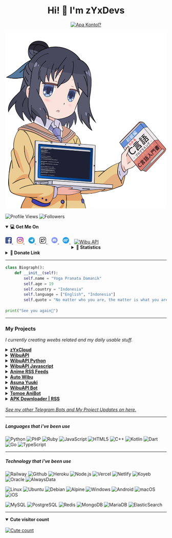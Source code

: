 <h1 align="center">Hi! 👋 I'm zYxDevs</h1>

<p align="center">
  <a href="https://t.me/zYxDx"><img src="http://readme-typing-svg.herokuapp.com?color=1C71FA&center=true&vCenter=true&multiline=false&lines=A+Junior+Backend+from+Indonesia.;Python%2C+PHP%2C+HTML%2C+JavaScript.;Keep+Learning+as+much+I+can." alt="Apa Kontol?"/>
  </a>
</p>

<p align="center">
  <a href="https://t.me/Yoga_CIC">
    <img src="https://raw.githubusercontent.com/CyberID-Ltd/zYxDevs-Profile-Requirements/main/computer-programming-anime-programming-language-thread-animation-gril-f6c2888a88588db1f063bcfcbc84e6cf.png" alt="Yoga Pranata"/>
  </a>
</p>

<p align="left">
  <img src="https://komarev.com/ghpvc/?username=zYxDevs&color=blue&style=flat-square&label=Profile+Views" alt="Profile Views"/>
  <img src="https://img.shields.io/github/followers/zYxDevs?label=Followers" style=" float:left, margin-right:10px" alt="Followers"/>
</p>

<details open align="left">
    <summary><b>💻 Get Me On</b></summary><br/>
  <a href="https://fb.me/yoga.xvip">
    <img src="https://raw.githubusercontent.com/CyberID-Ltd/zYxDevs-Profile-Requirements/main/174848.svg" alt="facebook" width="20" height="20"/>
  </a>&nbsp;&nbsp;
  <a href="https://instagram.com/itzme.yoga.id">
    <img src="https://raw.githubusercontent.com/CyberID-Ltd/zYxDevs-Profile-Requirements/main/174855.svg" alt="instagram" width="20" height="20">
  </a>&nbsp;&nbsp;
  <a href="https://t.me/Yoga_CIC">
    <img src="https://raw.githubusercontent.com/CyberID-Ltd/zYxDevs-Profile-Requirements/main/Telegram_logo.svg" alt="telegram" width="20" height="20"/>
  </a>&nbsp;&nbsp;
  <a href="https://twitter.com/AccountYoga">
    <img src="https://raw.githubusercontent.com/CyberID-Ltd/zYxDevs-Profile-Requirements/main/466963.png" alt="twitter" width="20" height="20"/>
  </a>&nbsp;&nbsp;
  <a href="https://discordapp.com/users/659718688219332639">
    <img src="https://raw.githubusercontent.com/CyberID-Ltd/zYxDevs-Profile-Requirements/main/discord_101785.svg" width="20.7" height="20.7" alt="discord"/>
  </a>&nbsp;&nbsp;
  <a href="https://www.otakufanshare.eu.org">
    <img src="https://raw.githubusercontent.com/CyberID-Ltd/zYxDevs-Profile-Requirements/main/site/favicon-32x32.png" width="20" alt="Anime sites" width="20" height="20"/>
  </a>&nbsp;&nbsp;
  <a href="https://wibu-api.eu.org">
    <img src="https://wibu-api.eu.org/static/img/favicon1.png" width="20" alt="Wibu API" width="20" height="20"/>
  </a>
</details>

<details align="center">
    <summary><b>📝 Statistics</b></summary><br/>
  <a href="https://github.com/zYxDevs">
    <img align="center" alt="zYxDevs Stats" src="https://github-readme-stats.vercel.app/api?username=zYxDevs&show_icons=true&theme=cobalt&count_private=true&include_all_commits=true&cache_seconds=86400"/>
  </a><br>
  <a href="https://t.me/Yoga_CIC">
    <img align="center" alt="zYxDevs Github Trophy" src="https://github-profile-trophy.vercel.app/?username=zYxDevs&theme=dracula&row=2&column=4"/>
  </a><br>
  <a href="https://github.com/zYxDevs">
    <img align="center" alt="zYxDevs Top Langs" src="https://github-readme-stats.vercel.app/api/top-langs/?username=zYxDevs&theme=cobalt&layout=compact&langs_count=6"/>
  </a><br>
  <a href="https://t.me/Yoga_CIC">
    <img alt="Nyari Apa?" src="https://github-readme-stats.vercel.app/api/wakatime?username=zYxDevs"/>
  </a>
</details>

<details align="left">
    <summary><b>💸 Donate Link</b></summary><br/>
  <a href="https://paypal.me/YogaPranataDMK">
    <img src="https://raw.githubusercontent.com/CyberID-Ltd/zYxDevs-Profile-Requirements/main/888870.png"  width="20" height="20" alt="Paypal"/>
  </a>&nbsp; &nbsp;
  <a href="https://ko-fi.com/yogapranata">
    <img src="https://raw.githubusercontent.com/CyberID-Ltd/zYxDevs-Profile-Requirements/main/1017087.png"  width="20" height="20" alt="Ko-fi"/>
  </a>
</details>

<hr>

```python
class Biograph():
    def __init__(self):
        self.name = "Yoga Pranata Damanik"
        self.age = 19
        self.country = "Indonesia"
        self.language = ["English", "Indonesia"]
        self.quote = "No matter who you are, the matter is what you are."

print("See you again👋")
```

<hr>

<h3>My Projects</h3>

<i>I currently creating weebs related and my daily usable stuff.</i>
<br>

<details><summary><a href="https://zyxdevs.eu.org"><b>zYxCloud</b></a></summary><i>Free File Hosting with permanent link, no ads, unlimited, and fast. Support direct link upload.</i></details>
<details><summary><a href="https://wibu-api.eu.org"><b>WibuAPI</b></a></summary><i>A weebs related rest api that contains Anime, Hentai, Donghua, Manga, Manhua, Manhwa, Doujin Scraper, and other useful features.</i></details>
<details><summary><a href="https://github.com/zYxDevs/wibu-api-py"><b>WibuAPI Python</b></a></summary><i>Sync and Async Python wrapper for WibuAPI.</i></details>
<details><summary><a href="https://github.com/zYxDevs/wibu-api-js"><b>WibuAPI Javascript</b></a></summary><i>Javascript wrapper for WibuAPI.</i></details>
<details><summary><a href="https://t.me/AnimeRssFeed"><b>Anime RSS Feeds</b></a></summary><i>Gravure, Anime, Donghua, Manga, Manhwa, Doujin, JAV, Anime News, Japan Drama Auto Feeds.</i></details>
<details><summary><a href="https://t.me/AutoWibu"><b>Auto Wibu</b></a></summary><i>Telegram Channel Auto Uploader latest Manga (Indonesia & English) and Hentai.</i></details>
<details><summary><a href="https://t.me/YogaWaifuBot"><b>Asuna Yuuki</b></a></summary><i>Multifunction Group Management Telegram Bot with Asuna Yuuki theme from Sword Art Online.</i></details>
<details><summary><a href="https://t.me/WibuAPIBot"><b>WibuAPI Bot</b></a></summary><i>Official WibuAPI Telegram Bot to interacted with WibuAPI.</i></details>
<details><summary><a href="https://t.me/TomoeRobot"><b>Tomoe AniBot</b></a></summary><i>Weebs Related Telegram Bot that provide Anime, Character, Manga, Novel information and connected with AniList.</i></details>
<details><summary><a href="https://t.me/APKRss"><b>APK Downloader | RSS</b></a></summary><i>Download latest modded apps directly from telegram, It's auto updated with rss feeds.</i></details>

<br>
<a href="https://t.me/SpreadNetworks"><i>See my other Telegram Bots and My Project Updates on here.</i></a>

<hr>

<h5>Languages that i've been use</h5>

![Python](https://img.shields.io/badge/-Python-000000?style=flat&logo=python)
![PHP](https://img.shields.io/badge/-PHP-000000?style=flat&logo=php)
![Ruby](https://img.shields.io/badge/-Ruby-000000?style=flat&logo=ruby)
![JavaScript](https://img.shields.io/badge/-JavaScript-000000?style=flat&logo=javascript)
![HTML5](https://img.shields.io/badge/-HTML5-000000?style=flat&logo=html5)
![C++](https://img.shields.io/badge/-C++-000000?style=flat&logo=c%2B%2B)
![Kotlin](https://img.shields.io/badge/-Kotlin-000000?style=flat&logo=kotlin)
![Dart](https://img.shields.io/badge/-Dart-000000?style=flat&logo=dart)
![Go](https://img.shields.io/badge/-Go-000000?style=flat&logo=go)
![TypeScript](https://img.shields.io/badge/-TypeScript-000000?style=flat&logo=typescript)

<hr>

<h5>Technology that i've been use</h5>

![Railway](https://img.shields.io/badge/-Railway-222222?style=flat&logo=railway&logoColor=white)
![Github](https://img.shields.io/badge/-GitHub-222222?style=flat&logo=github&logoColor=white)
![Heroku](https://img.shields.io/badge/-Heroku-222222?style=flat&logo=heroku&logoColor=white)
![Node.js](https://img.shields.io/badge/-Node.js-222222?style=flat&logo=node.js&logoColor=white)
![Vercel](https://img.shields.io/badge/-Vercel-222222?style=flat&logo=vercel&logoColor=white)
![Netlify](https://img.shields.io/badge/-Netlify-222222?style=flat&logo=netlify&logoColor=white)
![Koyeb](https://img.shields.io/badge/-Koyeb-222222?style=flat&logo=koyeb&logoColor=white)
![Oracle](https://img.shields.io/badge/-Oracle-222222?style=flat&logo=oracle&logoColor=white)
![AlwaysData](https://img.shields.io/badge/-AlwaysData-222222?style=flat&logo=alwaysdata&logoColor=white)

![Linux](https://img.shields.io/badge/OS-Linux-blue?&logo=Linux)
![Ubuntu](https://img.shields.io/badge/OS-Ubuntu-blue?&logo=Ubuntu)
![Debian](https://img.shields.io/badge/OS-Debian-blue?&logo=Debian)
![Alpine](https://img.shields.io/badge/OS-Alpine-blue?&logo=AlpineLinux)
![Windows](https://img.shields.io/badge/OS-Windows-blue?&logo=Windows)
![Android](https://img.shields.io/badge/OS-Android-blue?&logo=Android)
![macOS](https://img.shields.io/badge/OS-macOS-blue?&logo=macOS)
![iOS](https://img.shields.io/badge/OS-iOS-blue?&logo=iOS)

![MySQL](https://img.shields.io/badge/MySQL-white?&logo=MySQL)
![PostgreSQL](https://img.shields.io/badge/PostgreSQL-white?&logo=PostgreSQL)
![Redis](https://img.shields.io/badge/Redis-white?&logo=Redis)
![MongoDB](https://img.shields.io/badge/MongoDB-white?&logo=MongoDB)
![MariaDB](https://img.shields.io/badge/MariaDB-white?&logo=MariaDB&logoColor=black)
![ElasticSearch](https://img.shields.io/badge/ElasticDB-white?&logo=ElasticSearch&logoColor=black)

<hr>

<details open>
  <summary><b>Cute visitor count</b></summary><br>
  <a href="https://t.me/Yoga_CIC">
    <img alt="Cute count" src="https://count.getloli.com/get/@yoga?theme=gelbooru-h"/>
  </a>
</details>
